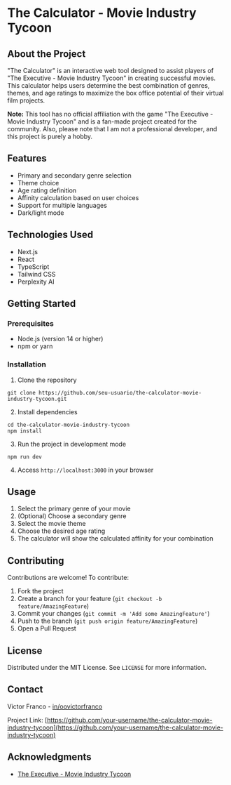 # The Calculator - Movie Industry Tycoon

## About the Project

"The Calculator" is an interactive web tool designed to assist players of "The Executive - Movie Industry Tycoon" in creating successful movies. This calculator helps users determine the best combination of genres, themes, and age ratings to maximize the box office potential of their virtual film projects.

**Note:** This tool has no official affiliation with the game "The Executive - Movie Industry Tycoon" and is a fan-made project created for the community. Also, please note that I am not a professional developer, and this project is purely a hobby.

## Features

- Primary and secondary genre selection
- Theme choice
- Age rating definition
- Affinity calculation based on user choices
- Support for multiple languages
- Dark/light mode

## Technologies Used

- Next.js
- React
- TypeScript
- Tailwind CSS
- Perplexity AI

## Getting Started

### Prerequisites

- Node.js (version 14 or higher)
- npm or yarn

### Installation

1. Clone the repository
```
git clone https://github.com/seu-usuario/the-calculator-movie-industry-tycoon.git
```

2. Install dependencies
```
cd the-calculator-movie-industry-tycoon
npm install
```

3. Run the project in development mode
```
npm run dev
``` 

4. Access `http://localhost:3000` in your browser

## Usage

1. Select the primary genre of your movie
2. (Optional) Choose a secondary genre
3. Select the movie theme
4. Choose the desired age rating
5. The calculator will show the calculated affinity for your combination

## Contributing

Contributions are welcome! To contribute:

1. Fork the project
2. Create a branch for your feature (`git checkout -b feature/AmazingFeature`)
3. Commit your changes (`git commit -m 'Add some AmazingFeature'`)
4. Push to the branch (`git push origin feature/AmazingFeature`)
5. Open a Pull Request

## License

Distributed under the MIT License. See `LICENSE` for more information.

## Contact

Victor Franco - [in/oovictorfranco](https://www.linkedin.com/in/oovictorfranco/)

Project Link: [https://github.com/your-username/the-calculator-movie-industry-tycoon](https://github.com/your-username/the-calculator-movie-industry-tycoon)

## Acknowledgments

- [The Executive - Movie Industry Tycoon](https://store.steampowered.com/app/2315430/The_Executive__Movie_Industry_Tycoon/)